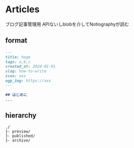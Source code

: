 # Articles
ブログ記事管理用
APIないしblobを介してNotiographyが読む

## format

```md
---
title: hoge
tags: a,b,c
created_at: 2024-01-01
slag: how-to-write
icon: xxx
ogp_img: https://xxx
---

## はじめに
...

```

## hierarchy

```
./
├- preview/
├- published/
├- archive/
```
